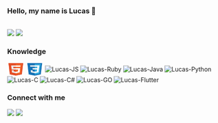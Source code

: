 ### Hello, my name is Lucas 👋

<div><br>
  <!-- Name and stats commits -->
  <img height="180em" src="https://github-readme-stats.vercel.app/api?username=lucas2331&show_icons=true&theme=dracula&include_all_commits=true&count_private=true"/>
   
  <!-- Stats language -->
  <img height="180em" src="https://github-readme-stats.vercel.app/api/top-langs/?username=lucas2331&layout=compact&langs_count=7&theme=dracula"/>
</div>

<h3> Knowledge </h3>
<div style="display: inline_block">
  <!-- HTML -->
  <img align="center" alt="Lucas-HTML" height="30" width="40" src="https://raw.githubusercontent.com/devicons/devicon/master/icons/html5/html5-original.svg">
  
  <!-- CSS -->
  <img align="center" alt="Lucas-CSS" height="30" width="40" src="https://raw.githubusercontent.com/devicons/devicon/master/icons/css3/css3-original.svg">
  
  <!-- JS -->
  <img align="center" alt="Lucas-JS" height="30" width="40" src="https://cdn.jsdelivr.net/gh/devicons/devicon/icons/javascript/javascript-original.svg">
  
  <!-- Ruby -->
  <img align="center" alt="Lucas-Ruby" height="30" width="40" src="https://cdn.jsdelivr.net/gh/devicons/devicon/icons/ruby/ruby-original.svg">
  
  <!-- Java -->
  <img align="center" alt="Lucas-Java" height="30" width="40" src="https://cdn.jsdelivr.net/gh/devicons/devicon/icons/java/java-original.svg">
  
  <!-- Python -->
  <img align="center" alt="Lucas-Python" height="30" width="40" src="https://cdn.jsdelivr.net/gh/devicons/devicon/icons/python/python-original.svg">
  
  <!-- C -->
  <img align="center" alt="Lucas-C" height="30" width="40" src="https://cdn.jsdelivr.net/gh/devicons/devicon/icons/c/c-original.svg">
  
  <!-- C# -->
  <img align="center" alt="Lucas-C#" height="30" width="40" src="https://cdn.jsdelivr.net/gh/devicons/devicon/icons/csharp/csharp-original.svg">
  
  <!-- GO -->
  <img align="center" alt="Lucas-GO" height="30" width="40" src="https://cdn.jsdelivr.net/gh/devicons/devicon/icons/go/go-original.svg">
 
  <!-- Flutter -->
  <img align="center" alt="Lucas-Flutter" height="30" width="40" src="https://cdn.jsdelivr.net/gh/devicons/devicon/icons/flutter/flutter-original.svg">
</div>

<h3> Connect with me </h3>
<div style="display: inline">
  <a href = "mailto:lucasmgomes2021@gmail.com"><img src="https://img.shields.io/badge/-Gmail-%23333?style=for-the-badge&logo=gmail&logoColor=white" target="_blank"></a>
  <a href="https://www.linkedin.com/in/lucas-gomes-9b011b16a/" target="_blank"><img src="https://img.shields.io/badge/-LinkedIn-%230077B5?style=for-the-badge&logo=linkedin&logoColor=white" target="_blank"></a> 
</div>
